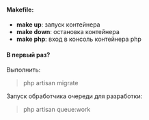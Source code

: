 #### Makefile:

- **make up**: запуск контейнера
- **make down**: остановка контейнера
- **make php**: вход в консоль контейнера php


#### В первый раз?

Выполнить:
> php artisan migrate

Запуск обработчика очереди для разработки:
> php artisan queue:work
